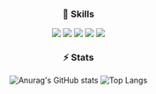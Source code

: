 
<!--
**rrimm/rrimm** is a ✨ _special_ ✨ repository because its `README.md` (this file) appears on your GitHub profile.

Here are some ideas to get you started:

- 🔭 I’m currently working on ...
- 🌱 I’m currently learning ...
- 👯 I’m looking to collaborate on ...
- 🤔 I’m looking for help with ...
- 💬 Ask me about ...
- 📫 How to reach me: ...
- 😄 Pronouns: ...
- ⚡ Fun fact: ...
-->
<div align="center">

<div margin="10px">
  
### 🌱 Skills
 
  </div>  
<p><p/>
<img src="https://img.shields.io/badge/java-%23ED8B00.svg?style=for-the-badge&logo=openjdk&logoColor=white"/>
<img src="https://img.shields.io/badge/spring-%236DB33F.svg?style=for-the-badge&logo=spring&logoColor=white"/>
<img src="https://img.shields.io/badge/react-%2320232a.svg?style=for-the-badge&logo=react&logoColor=%2361DAFB"/>
<img src="https://img.shields.io/badge/javascript-%512BD4.svg?style=for-the-badge&logo=javascript&logoColor=%23F7DF1E"/>
<img src="https://img.shields.io/badge/mysql-%2300f.svg?style=for-the-badge&logo=mysql&logoColor=white"/>

  
    
### ⚡ Stats
  
![Anurag's GitHub stats](https://github-readme-stats.vercel.app/api?username=rrimm&show_icons=true&theme=tokyonight)
![Top Langs](https://github-readme-stats.vercel.app/api/top-langs/?username=rrimm&layout=compact&theme=buefy)
  
  
  
</div>

